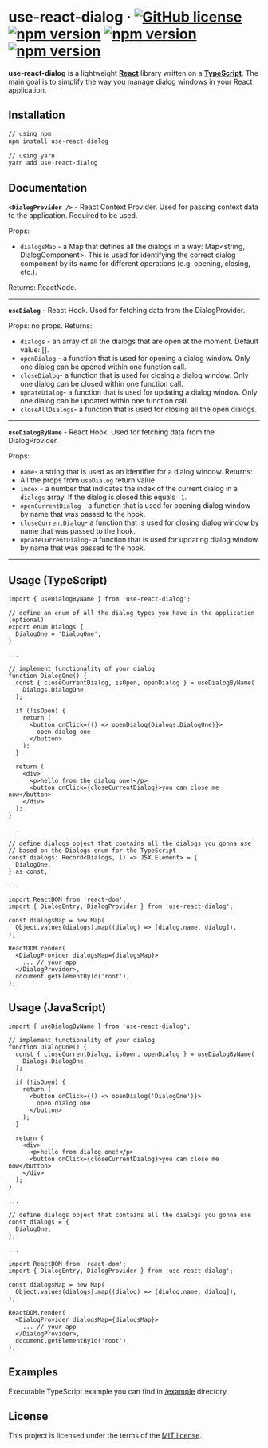 # use-react-dialog &middot; [![GitHub license](https://img.shields.io/badge/license-MIT-blue.svg)](https://github.com/facebook/react/blob/master/LICENSE) [![npm version](https://img.shields.io/npm/v/use-react-dialog.svg?style=flat)](https://www.npmjs.com/package/use-react-dialog) [![npm version](https://img.shields.io/bundlephobia/min/use-react-dialog)](https://www.npmjs.com/package/use-react-dialog) [![npm version](https://img.shields.io/bundlephobia/minzip/use-react-dialog)](https://www.npmjs.com/package/use-react-dialog)

**use-react-dialog** is a lightweight [**React**](https://reactjs.org/) library written on a [**TypeScript**](https://www.typescriptlang.org/). The main goal is to simplify the way you manage dialog windows in your React application.

## Installation

```bash
// using npm
npm install use-react-dialog

// using yarn
yarn add use-react-dialog
```

## Documentation

**`<DialogProvider />`** - React Context Provider. Used for passing context data to the application. Required to be used.

Props:

- `dialogsMap` - a Map that defines all the dialogs in a way: Map<string, DialogComponent>. This is used for identifying the correct dialog component by its name for different operations (e.g. opening, closing, etc.).

Returns: ReactNode.

---

**`useDialog`** - React Hook. Used for fetching data from the DialogProvider.

Props: no props.
Returns:

- `dialogs` - an array of all the dialogs that are open at the moment. Default value: [].
- `openDialog` - a function that is used for opening a dialog window. Only one dialog can be opened within one function call.
- `closeDialog`- a function that is used for closing a dialog window. Only one dialog can be closed within one function call.
- `updateDialog`- a function that is used for updating a dialog window. Only one dialog can be updated within one function call.
- `closeAllDialogs`- a function that is used for closing all the open dialogs.

---

**`useDialogByName`** - React Hook. Used for fetching data from the DialogProvider.

Props:

- `name`- a string that is used as an identifier for a dialog window.
  Returns:
- All the props from `useDialog` return value.
- `index` - a number that indicates the index of the current dialog in a `dialogs` array. If the dialog is closed this equals `-1`.
- `openCurrentDialog` - a function that is used for opening dialog window by name that was passed to the hook.
- `closeCurrentDialog`- a function that is used for closing dialog window by name that was passed to the hook.
- `updateCurrentDialog`- a function that is used for updating dialog window by name that was passed to the hook.

---

## Usage (TypeScript)

```tsx
import { useDialogByName } from 'use-react-dialog';

// define an enum of all the dialog types you have in the application (optional)
export enum Dialogs {
  DialogOne = 'DialogOne',
}

...

// implement functionality of your dialog
function DialogOne() {
  const { closeCurrentDialog, isOpen, openDialog } = useDialogByName(
    Dialogs.DialogOne,
  );

  if (!isOpen) {
    return (
      <button onClick={() => openDialog(Dialogs.DialogOne)}>
        open dialog one
      </button>
    );
  }

  return (
    <div>
      <p>hello from the dialog one!</p>
      <button onClick={closeCurrentDialog}>you can close me now</button>
    </div>
  );
}

...

// define dialogs object that contains all the dialogs you gonna use
// based on the Dialogs enum for the TypeScript
const dialogs: Record<Dialogs, () => JSX.Element> = {
  DialogOne,
} as const;

...

import ReactDOM from 'react-dom';
import { DialogEntry, DialogProvider } from 'use-react-dialog';

const dialogsMap = new Map(
  Object.values(dialogs).map((dialog) => [dialog.name, dialog]),
);

ReactDOM.render(
  <DialogProvider dialogsMap={dialogsMap}>
    ... // your app
  </DialogProvider>,
  document.getElementById('root'),
);
```

## Usage (JavaScript)

```tsx
import { useDialogByName } from 'use-react-dialog';

// implement functionality of your dialog
function DialogOne() {
  const { closeCurrentDialog, isOpen, openDialog } = useDialogByName(
    Dialogs.DialogOne,
  );

  if (!isOpen) {
    return (
      <button onClick={() => openDialog('DialogOne')}>
        open dialog one
      </button>
    );
  }

  return (
    <div>
      <p>hello from dialog one!</p>
      <button onClick={closeCurrentDialog}>you can close me now</button>
    </div>
  );
}

...

// define dialogs object that contains all the dialogs you gonna use
const dialogs = {
  DialogOne,
};

...

import ReactDOM from 'react-dom';
import { DialogEntry, DialogProvider } from 'use-react-dialog';

const dialogsMap = new Map(
  Object.values(dialogs).map((dialog) => [dialog.name, dialog]),
);

ReactDOM.render(
  <DialogProvider dialogsMap={dialogsMap}>
    ... // your app
  </DialogProvider>,
  document.getElementById('root'),
);
```

## Examples

Executable TypeScript example you can find in [/example](/example) directory.

## License

This project is licensed under the terms of the [MIT license](/LICENSE).
